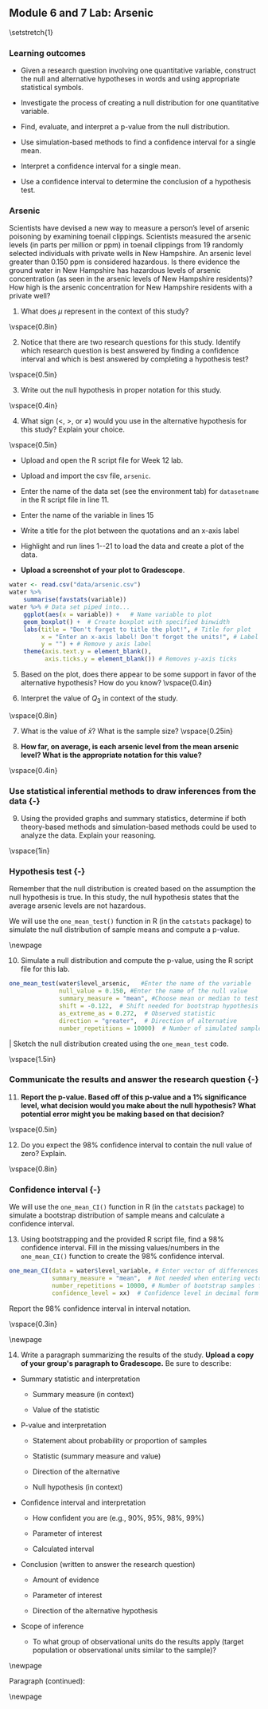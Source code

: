## Module 6 and 7 Lab:  Arsenic

\setstretch{1}


### Learning outcomes

* Given a research question involving one quantitative variable, construct the null and alternative hypotheses
in words and using appropriate statistical symbols.

* Investigate the process of creating a null distribution for one quantitative variable.

* Find, evaluate, and interpret a p-value from the null distribution.

* Use simulation-based methods to find a confidence interval for a single mean.

* Interpret a confidence interval for a single mean.

* Use a confidence interval to determine the conclusion of a hypothesis test.

### Arsenic

Scientists have devised a new way to measure a person’s level of arsenic poisoning by examining toenail clippings.  Scientists measured the arsenic levels (in parts per million or ppm) in toenail clippings from 19 randomly selected individuals with private wells in New Hampshire.  An arsenic level greater than 0.150 ppm is considered hazardous.   Is there evidence the ground water in New Hampshire has hazardous levels of arsenic concentration (as seen in the arsenic levels of New Hampshire residents)?  How high is the arsenic concentration for New Hampshire residents with a private well?

1. What does $\mu$ represent in the context of this study?

\vspace{0.8in}

2.  Notice that there are two research questions for this study.  Identify which research question is best answered by finding a confidence interval and which is best answered by completing a hypothesis test?

\vspace{0.5in}

3.  Write out the null hypothesis in proper notation for this study.  

\vspace{0.4in}

4.  What sign ($<$, $>$, or $\neq$) would you use in the alternative hypothesis for this study?  Explain your choice.

\vspace{0.5in}

* Upload and open the R script file for Week 12 lab. 

* Upload and import the csv file, `arsenic`. 

* Enter the name of the data set (see the environment tab) for `datasetname` in the R script file in line 11. 

* Enter the name of the variable in lines 15

* Write a title for the plot between the quotations and an x-axis label

* Highlight and run lines 1--21 to load the data and create a plot of the data. 

* **Upload a screenshot of your plot to Gradescope**.


``` r
water <- read.csv("data/arsenic.csv")
water %>%
    summarise(favstats(variable))
water %>% # Data set piped into...
    ggplot(aes(x = variable)) +   # Name variable to plot
    geom_boxplot() +  # Create boxplot with specified binwidth
    labs(title = "Don't forget to title the plot!", # Title for plot
         x = "Enter an x-axis label! Don't forget the units!", # Label for x axis
         y = "") + # Remove y axis label
    theme(axis.text.y = element_blank(), 
          axis.ticks.y = element_blank()) # Removes y-axis ticks
```

5. Based on the plot, does there appear to be some support in favor of the alternative hypothesis?  How do you know?
\vspace{0.4in}

6. Interpret the value of $Q_3$ in context of the study.

\vspace{0.8in}

7.  What is the value of $\bar{x}$?  What is the sample size?
\vspace{0.25in}

8. **How far, on average, is each arsenic level from the mean arsenic level?  What is the appropriate notation for this value?**

\vspace{0.4in}

### Use statistical inferential methods to draw inferences from the data {-}


9.  Using the provided graphs and summary statistics, determine if both theory-based methods and simulation-based methods could be used to analyze the data.  Explain your reasoning.

\vspace{1in}

### Hypothesis test {-}

Remember that the null distribution is created based on the assumption the null hypothesis is true.  In this study, the null hypothesis states that the average arsenic levels are not hazardous.

We will use the `one_mean_test()` function in R (in the `catstats` package) to simulate the null distribution of sample means and compute a p-value. 

\newpage

10.  Simulate a null distribution and compute the p-value, using the R script file for this lab.  


``` r
one_mean_test(water$level_arsenic,   #Enter the name of the variable
              null_value = 0.150, #Enter the name of the null value
              summary_measure = "mean", #Choose mean or median to test
              shift = -0.122,  # Shift needed for bootstrap hypothesis test
              as_extreme_as = 0.272,  # Observed statistic
              direction = "greater",  # Direction of alternative
              number_repetitions = 10000)  # Number of simulated samples for null distribution
```
|        Sketch the null distribution created using the `one_mean_test` code.

\vspace{1.5in}

### Communicate the results and answer the research question {-}

11.  **Report the p-value. Based off of this p-value and a 1% significance level, what decision would you make about the null hypothesis?  What potential error might you be making based on that decision?**

\vspace{0.5in}

12. Do you expect the 98\% confidence interval to contain the null value of zero?  Explain.

\vspace{0.8in}

### Confidence interval {-}

We will use the `one_mean_CI()` function in R (in the `catstats` package) to simulate a bootstrap distribution of sample means and calculate a confidence interval. 

13. Using bootstrapping and the provided R script file, find a 98\% confidence interval. Fill in the missing values/numbers in the `one_mean_CI()` function to create the 98\% confidence interval.   


``` r
one_mean_CI(data = water$level_variable, # Enter vector of differences
            summary_measure = "mean",  # Not needed when entering vector of differences
            number_repetitions = 10000, # Number of bootstrap samples for CI
            confidence_level = xx)  # Confidence level in decimal form
```
Report the 98\% confidence interval in interval notation.

\vspace{0.3in}

\newpage

14. Write a paragraph summarizing the results of the study.  **Upload a copy of your group's paragraph to Gradescope.** Be sure to describe:

* Summary statistic and interpretation

    * Summary measure (in context)
    
    * Value of the statistic 
    
* P-value and interpretation

    * Statement about probability or proportion of samples
    
    * Statistic (summary measure and value)
    
    * Direction of the alternative 
    
    * Null hypothesis (in context) 

* Confidence interval and interpretation

    * How confident you are (e.g., 90%, 95%, 98%, 99%)
    
    * Parameter of interest
    
    * Calculated interval

* Conclusion (written to answer the research question)

    * Amount of evidence
    
    * Parameter of interest 
    
    * Direction of the alternative hypothesis

* Scope of inference

    * To what group of observational units do the results apply (target population or observational units similar to the sample)?
	
\newpage

Paragraph (continued):

\newpage
